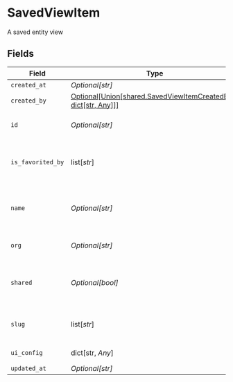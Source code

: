 # SavedViewItem

A saved entity view


## Fields

| Field                                                                                                                | Type                                                                                                                 | Required                                                                                                             | Description                                                                                                          | Example                                                                                                              |
| -------------------------------------------------------------------------------------------------------------------- | -------------------------------------------------------------------------------------------------------------------- | -------------------------------------------------------------------------------------------------------------------- | -------------------------------------------------------------------------------------------------------------------- | -------------------------------------------------------------------------------------------------------------------- |
| `created_at`                                                                                                         | *Optional[str]*                                                                                                      | :heavy_minus_sign:                                                                                                   | N/A                                                                                                                  |                                                                                                                      |
| `created_by`                                                                                                         | [Optional[Union[shared.SavedViewItemCreatedBy1, dict[str, Any]]]](undefined/models/shared/savedviewitemcreatedby.md) | :heavy_check_mark:                                                                                                   | N/A                                                                                                                  |                                                                                                                      |
| `id`                                                                                                                 | *Optional[str]*                                                                                                      | :heavy_minus_sign:                                                                                                   | Generated uuid for a saved view                                                                                      |                                                                                                                      |
| `is_favorited_by`                                                                                                    | list[*str*]                                                                                                          | :heavy_minus_sign:                                                                                                   | List of users (IDs) that have favorited the view                                                                     | 11701                                                                                                                |
| `name`                                                                                                               | *Optional[str]*                                                                                                      | :heavy_check_mark:                                                                                                   | User-friendly identifier for the saved view                                                                          | View listing German                                                                                                  |
| `org`                                                                                                                | *Optional[str]*                                                                                                      | :heavy_minus_sign:                                                                                                   | Organisation ID a view belongs to                                                                                    | 66                                                                                                                   |
| `shared`                                                                                                             | *Optional[bool]*                                                                                                     | :heavy_minus_sign:                                                                                                   | boolean property for if a view is shared with organisation                                                           | true                                                                                                                 |
| `slug`                                                                                                               | list[*str*]                                                                                                          | :heavy_check_mark:                                                                                                   | list of schemas a view can belong to                                                                                 |                                                                                                                      |
| `ui_config`                                                                                                          | dict[str, *Any*]                                                                                                     | :heavy_check_mark:                                                                                                   | N/A                                                                                                                  | [object Object]                                                                                                      |
| `updated_at`                                                                                                         | *Optional[str]*                                                                                                      | :heavy_minus_sign:                                                                                                   | N/A                                                                                                                  |                                                                                                                      |